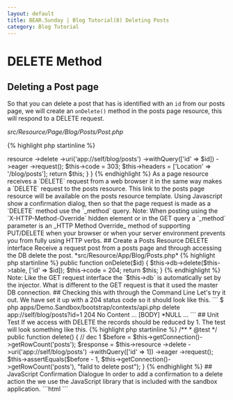 ```yaml
---
layout: default
title: BEAR.Sunday | Blog Tutorial(8) Deleting Posts
category: Blog Tutorial
---
```

# DELETE Method 

## Deleting a Post page 

So that you can delete a post that has is identified with an `id` from our posts page, we will create an `onDelete()` method in the posts page resource, this will respond to a DELETE request.

*src/Resource/Page/Blog/Posts/Post.php*

{% highlight php startinline %}
<?php

namespace Demo\Sandbox\Resource\Page\Blog\Posts;

use BEAR\Resource\ResourceObject;
use BEAR\Sunday\Inject\ResourceInject;

class Post extends ResourceObject
{
    use ResourceInject;

    /**
     * @param int $id entry id
     */
    public function onDelete($id)
    {
        // delete
        $this->resource
            ->delete
            ->uri('app://self/blog/posts')
            ->withQuery(['id' => $id])
            ->eager
            ->request();

        $this->code = 303;
        $this->headers = ['Location' => '/blog/posts'];

        return $this;
    }
}
{% endhighlight %}

As a page resource receives a `DELETE` request from a web browser it in the same way makes a `DELETE` request to the posts resource.

This link to the posts page resource will be available on the posts resource template. Using Javascript show a confirmation dialog, then so that the page request is made as a `DELETE` method use the `_method` query.

Note: When posting using the `X-HTTP-Method-Override` hidden element or in the GET query a `_method` parameter is an _HTTP Method Override_ method of supporting PUT/DELETE when your browser or when your server environment prevents you from fully using HTTP verbs.

## Create a Posts Resource DELETE interface 

Receive a request post from a posts page and through accessing the DB delete the post. 

*src/Resource/App/Blog/Posts.php*

{% highlight php startinline %}
    public function onDelete($id)
    {
        $this->db->delete($this->table, ['id' => $id]);
        $this->code = 204;

        return $this;
    }
{% endhighlight %}

Note: Like the GET request interface the `$this->db` is automatically set by the injector. What is different to the GET request is that it used the master DB connection.

## Checking this with through the Command Line

Let's try it out. We have set it up with a 204 status code so it should look like this.

```
$ php apps/Demo.Sandbox/bootstrap/contexts/api.php delete app://self/blog/posts?id=1

204 No Content
...
[BODY]
*NULL
...
```

## Unit Test 

If we access with DELETE the records should be reduced by 1. The test will look something like this.

{% highlight php startinline %}
    /**
     * @test
     */
    public function delete()
    {
        // dec 1
        $before = $this->getConnection()->getRowCount('posts');
        $response = $this->resource
            ->delete
            ->uri('app://self/blog/posts')
            ->withQuery(['id' => 1])
            ->eager
            ->request();
        $this->assertEquals($before - 1, $this->getConnection()->getRowCount('posts'), "faild to delete post");
    }
{% endhighlight %}

## JavaScript Confirmation Dialogue 

In order to add a confirmation to a delete action the we use the JavaScript library that is included with the sandbox application.

```html
<script src="/assets/js/delete_post.js"></script>
```
